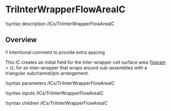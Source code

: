 # TriInterWrapperFlowAreaIC

!syntax description /ICs/TriInterWrapperFlowAreaIC

## Overview

!! Intentional comment to provide extra spacing

This IC creates an initial field for the inter-wrapper cell surface area ([!param](/ICs/TriInterWrapperFlowAreaIC/variable) = `S`), for an inter-wrapper that wraps around sub-assemblies with a triangular subchannel/pin arrangement.

!syntax parameters /ICs/TriInterWrapperFlowAreaIC

!syntax inputs /ICs/TriInterWrapperFlowAreaIC

!syntax children /ICs/TriInterWrapperFlowAreaIC
